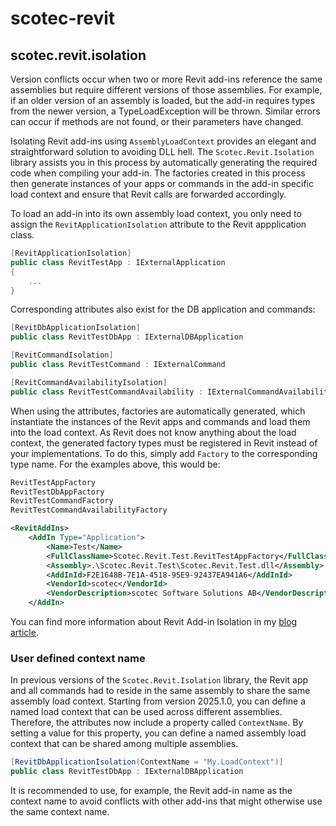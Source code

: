 # scotec-revit

## scotec.revit.isolation
Version conflicts occur when two or more Revit add-ins reference the same assemblies but require different versions of those assemblies. For example, if an older version of an assembly is loaded, but the add-in requires types from the newer version, a TypeLoadException will be thrown. Similar errors can occur if methods are not found, or their parameters have changed. 

Isolating Revit add-ins using ```AssemblyLoadContext``` provides an elegant and straightforward solution to avoiding DLL hell. The ```Scotec.Revit.Isolation``` library assists you in this process by automatically generating the required code when compiling your add-in. The factories created in this process then generate instances of your apps or commands in the add-in specific load context and ensure that Revit calls are forwarded accordingly.

To load an add-in into its own assembly load context, you only need to assign the ```RevitApplicationIsolation``` attribute to the Revit appplication class. 

```csharp
[RevitApplicationIsolation]
public class RevitTestApp : IExternalApplication
{
	...
}
```

Corresponding attributes also exist for the DB application and commands:

```csharp
[RevitDbApplicationIsolation]
public class RevitTestDbApp : IExternalDBApplication
```

```csharp
[RevitCommandIsolation]
public class RevitTestCommand : IExternalCommand
```

```csharp
[RevitCommandAvailabilityIsolation]
public class RevitTestCommandAvailability : IExternalCommandAvailability
```

When using the attributes, factories are automatically generated, which instantiate the instances of the Revit apps and commands and load them into the load context. As Revit does not know anything about the load context, the generated factory types must be registered in Revit instead of your implementations. To do this, simply add ```Factory``` to the corresponding type name.
For the examples above, this would be:

```csharp
RevitTestAppFactory
RevitTestDbAppFactory
RevitTestCommandFactory
RevitTestCommandAvailabilityFactory
```

```xml
<RevitAddIns>
	<AddIn Type="Application">
		<Name>Test</Name>
		<FullClassName>Scotec.Revit.Test.RevitTestAppFactory</FullClassName>
		<Assembly>.\Scotec.Revit.Test\Scotec.Revit.Test.dll</Assembly>
		<AddInId>F2E1648B-7E1A-4518-95E9-92437EA941A6</AddInId>
		<VendorId>scotec</VendorId>
		<VendorDescription>scotec Software Solutions AB</VendorDescription>
	</AddIn>
```


You can find more information about Revit Add-in Isolation in my [blog article](https://www.scotec-software.com/en/blog/posts/Innovative-Revit-Addin-Development-Part-3).

### User defined context name
In previous versions of the ```Scotec.Revit.Isolation``` library, the Revit app and all commands had to reside in the same assembly to share the same assembly load context.
Starting from version 2025.1.0, you can define a named load context that can be used across different assemblies.
Therefore, the attributes now include a property called ```ContextName```. By setting a value for this property, you can define a named assembly load context that can be shared among multiple assemblies.

```csharp
[RevitDbApplicationIsolation(ContextName = "My.LoadContext")]
public class RevitTestDbApp : IExternalDBApplication
```

It is recommended to use, for example, the Revit add-in name as the context name to avoid conflicts with other add-ins that might otherwise use the same context name.